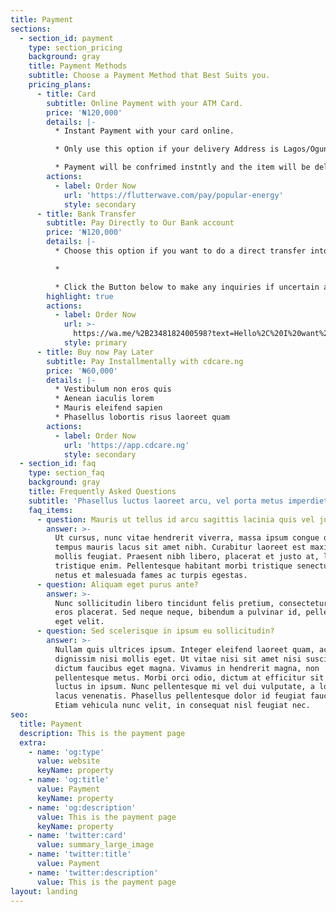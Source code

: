 ```yaml
---
title: Payment
sections:
  - section_id: payment
    type: section_pricing
    background: gray
    title: Payment Methods
    subtitle: Choose a Payment Method that Best Suits you.
    pricing_plans:
      - title: Card
        subtitle: Online Payment with your ATM Card.
        price: '₦120,000'
        details: |-
          * Instant Payment with your card online.

          * Only use this option if your delivery Address is Lagos/Ogun.

          * Payment will be confrimed instntly and the item will be delivered within 24 hours.
        actions:
          - label: Order Now
            url: 'https://flutterwave.com/pay/popular-energy'
            style: secondary
      - title: Bank Transfer
        subtitle: Pay Directly to Our Bank account
        price: '₦120,000'
        details: |-
          * Choose this option if you want to do a direct transfer into our corporate account. 

          * 

          * Click the Button below to make any inquiries if uncertain about certain aspects of the product, delivery or general questions before making a transfer.
        highlight: true
        actions:
          - label: Order Now
            url: >-
              https://wa.me/%2B2348182400598?text=Hello%2C%20I%20want%20to%20make%20a%20payment%20on%20your%20site%20but%20want%20to%20confirm%20a%20few%20things%20before%20I%20go%20ahead.
            style: primary
      - title: Buy now Pay Later
        subtitle: Pay Installmentally with cdcare.ng
        price: '₦60,000'
        details: |-
          * Vestibulum non eros quis
          * Aenean iaculis lorem
          * Mauris eleifend sapien
          * Phasellus lobortis risus laoreet quam
        actions:
          - label: Order Now
            url: 'https://app.cdcare.ng'
            style: secondary
  - section_id: faq
    type: section_faq
    background: gray
    title: Frequently Asked Questions
    subtitle: 'Phasellus luctus laoreet arcu, vel porta metus imperdiet sit amet.'
    faq_items:
      - question: Mauris ut tellus id arcu sagittis lacinia quis vel justo?
        answer: >-
          Ut cursus, nunc vitae hendrerit viverra, massa ipsum congue quam, sed
          tempus mauris lacus sit amet nibh. Curabitur laoreet est maximus
          mollis feugiat. Praesent nibh libero, placerat et justo at, luctus
          tristique enim. Pellentesque habitant morbi tristique senectus et
          netus et malesuada fames ac turpis egestas.
      - question: Aliquam eget purus ante?
        answer: >-
          Nunc sollicitudin libero tincidunt felis pretium, consectetur aliquam
          eros placerat. Sed neque neque, bibendum a pulvinar id, pellentesque
          eget velit.
      - question: Sed scelerisque in ipsum eu sollicitudin?
        answer: >-
          Nullam quis ultrices ipsum. Integer eleifend laoreet quam, ac
          dignissim nisi mollis eget. Ut vitae nisi sit amet nisi suscipit
          dictum faucibus eget magna. Vivamus in hendrerit magna, non
          pellentesque metus. Morbi orci odio, dictum at efficitur sit amet,
          luctus in ipsum. Nunc pellentesque mi vel dui vulputate, a lobortis
          lacus venenatis. Phasellus pellentesque dolor id feugiat faucibus.
          Etiam vehicula nunc velit, in consequat nisl feugiat nec.
seo:
  title: Payment
  description: This is the payment page
  extra:
    - name: 'og:type'
      value: website
      keyName: property
    - name: 'og:title'
      value: Payment
      keyName: property
    - name: 'og:description'
      value: This is the payment page
      keyName: property
    - name: 'twitter:card'
      value: summary_large_image
    - name: 'twitter:title'
      value: Payment
    - name: 'twitter:description'
      value: This is the payment page
layout: landing
---
```

